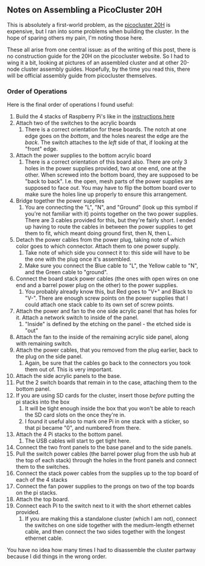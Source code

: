 ## Notes on Assembling a PicoCluster 20H

This is absolutely a first-world problem, as the 
[picocluster 20H](https://www.picocluster.com/products/pico-20-raspberry-pi4-8gb) is expensive, but I ran 
into some problems when building the cluster. In the hope of sparing others my pain, I'm noting those here. 

These all arise from one central issue: as of the writing of this post, there is no construction guide for the 20H 
on the picocluster website. So I had to wing it a bit, looking at pictures of an assembled cluster and at other 
20-node cluster assembly guides. Hopefully, by the time you read this, there will be official assembly guide from 
picocluster themselves.

### Order of Operations

Here is the final order of operations I found useful:
 1. Build the 4 stacks of Raspberry Pi's like in the [instructions here](https://www.picocluster.com/blogs//picocluster-assembly-instructions/assemble-rpi4-5h-board-stack) 
 2. Attach two of the switches to the acrylic boards 
    1. There is a correct orientation for these boards. The notch at one edge goes on the *bottom*, and the holes 
nearest the edge are the *back*. The switch attaches to the *left* side of that, if looking at the "front" edge.
 3. Attach the power supplies to the bottom acrylic board 
    1. There is a correct orientation of this board also. There are only 3 holes in the power supplies provided, 
two at one end, one at the other. When screwed into the bottom board, they are supposed to be "back to back". I.e. 
the open, mesh parts of the power supplies are supposed to face *out*. You may have to flip the bottom board over to 
make sure the holes line up properly to ensure this arrangement.
 4. Bridge together the power supplies 
    1. You are connecting the "L", "N", and "Ground" (look up this symbol if you're not familiar with it) points together
on the two power supplies. There are 3 cables provided for this, but they're fairly short. I ended up having to route
the cables in between the power supplies to get them to fit, which meant doing ground first, then N, then L.
 5. Detach the power cables from the power plug, taking note of which color goes to which connector. Attach them to one
power supply. 
    1. Take note of which side you connect it to: this side will have to be the one with the plug once it's 
assembled.
    2. Make sure you connect the Blue cable to "L", the Yellow cable to "N", and the Green cable to "ground".
 6. Connect the board stack power cables (the ones with open wires on one end and a barrel power plug on the other) to 
the power supplies. 
    1. You probably already know this, but Red goes to "V+" and Black to "V-". There are enough screw points on the power 
supplies that I could attach one stack cable to its own set of screw points.
 7. Attach the power and fan to the one side acrylic panel that has holes for it. Attach a network switch to inside of 
the panel.
    1. "Inside" is defined by the etching on the panel - the etched side is "out"
 8. Attach the fan to the inside of the remaining acrylic side panel, along with remaining switch.
 9. Attach the power cables, that you removed from the plug earlier, back to the plug on the side panel. 
    1. Again, be sure that the cables go back to the connectors you took them out of. This is very important.
 10. Attach the side acrylic panels to the base.
 11. Put the 2 switch boards that remain in to the case, attaching them to the bottom panel.
 12. If you are using SD cards for the cluster, insert those *before* putting the pi stacks into the box
     1. It will be tight enough inside the box that you won't be able to reach the SD card slots on the once they're in.
     2. I found it useful also to mark one Pi in one stack with a sticker, so that pi became "0", and numbered from there.
 13. Attach the 4 Pi stacks to the bottom panel.
     1. The USB cables will start to get tight here.
 14. Connect the two front panels to the base panel and to the side panels.
 15. Pull the switch power cables (the barrel power plug from the usb hub at the top of each stack) through the holes 
in the front panels and connect them to the switches.
 16. Connect the stack power cables from the supplies up to the top board of each of the 4 stacks
 17. Connect the fan power supplies to the prongs on two of the top boards on the pi stacks.
 18. Attach the top board. 
 19. Connect each Pi to the switch next to it with the short ethernet cables provided. 
     1. If you are making this a standalone cluster (which I am not), connect the switches on one side together with 
the medium-length ethernet cable, and then connect the two sides together with the longest ethernet cable.

You have no idea how many times I had to disassemble the cluster partway because I did things in the wrong order.
